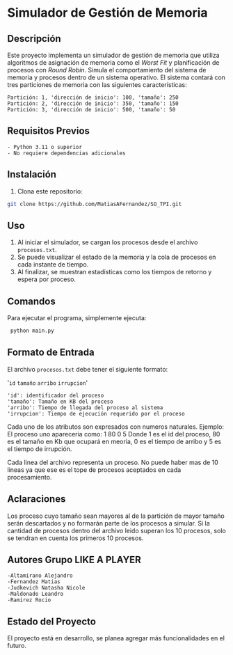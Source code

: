 # Simulador de Gestión de Memoria

## Descripción
Este proyecto implementa un simulador de gestión de memoria que utiliza algoritmos de asignación de memoria como el *Worst Fit* y planificación de procesos con *Round Robin*. Simula el comportamiento del sistema de memoria y procesos dentro de un sistema operativo.
El sistema contará con tres particiones de memoria con las siguientes características:
```
Partición: 1, 'dirección de inicio': 100, 'tamaño': 250 
Partición: 2, 'dirección de inicio': 350, 'tamaño': 150 
Partición: 3, 'dirección de inicio': 500, 'tamaño': 50 
```
## Requisitos Previos
```
- Python 3.11 o superior
- No requiere dependencias adicionales
```

## Instalación
1. Clona este repositorio:
```bash
git clone https://github.com/MatiasAFernandez/SO_TPI.git
```

## Uso
1. Al iniciar el simulador, se cargan los procesos desde el archivo `procesos.txt`.
2. Se puede visualizar el estado de la memoria y la cola de procesos en cada instante de tiempo.
3. Al finalizar, se muestran estadísticas como los tiempos de retorno y espera por proceso.

## Comandos
Para ejecutar el programa, simplemente ejecuta:
```bash
 python main.py
```
## Formato de Entrada
El archivo `procesos.txt` debe tener el siguiente formato:

'`id` `tamaño` `arribo` `irrupcion`'

```
'id': identificador del proceso
'tamaño': Tamaño en KB del proceso 
'arribo': Tiempo de llegada del proceso al sistema
'irrupcion': Tiempo de ejecución requerido por el proceso
```

Cada uno de los atributos son expresados con numeros naturales. Ejemplo:
El proceso uno apareceria como:
1 80 0 5
Donde 1 es el id del proceso, 80 es el tamaño en Kb que ocupará en meoria, 
0 es el tiempo de arribo y 5 es el tiempo de irrupción.

Cada linea del archivo representa un proceso.
No puede haber mas de 10 lineas ya que ese es el tope de procesos aceptados en cada procesamiento.

## Aclaraciones
Los proceso cuyo tamaño sean mayores al de la partición de mayor tamaño serán descartados y no formarán
parte de los procesos a simular.
Si la cantidad de procesos dentro del archivo leido superan los 10 procesos, solo se tendran en cuenta los
primeros 10 procesos.

## Autores Grupo LIKE A PLAYER
```
-Altamirano Alejandro
-Fernandez Matias
-Judkevich Natasha Nicole
-Maldonado Leandro
-Ramirez Rocio
```

## Estado del Proyecto
El proyecto está en desarrollo, se planea agregar más funcionalidades en el futuro.

